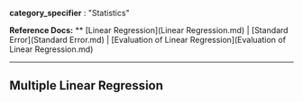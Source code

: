 **category_specifier** : "Statistics"

**Reference Docs:** ** [Linear Regression](Linear Regression.md) | [Standard Error](Standard Error.md) | [Evaluation of Linear Regression](Evaluation of Linear Regression.md)

---

## Multiple Linear Regression

